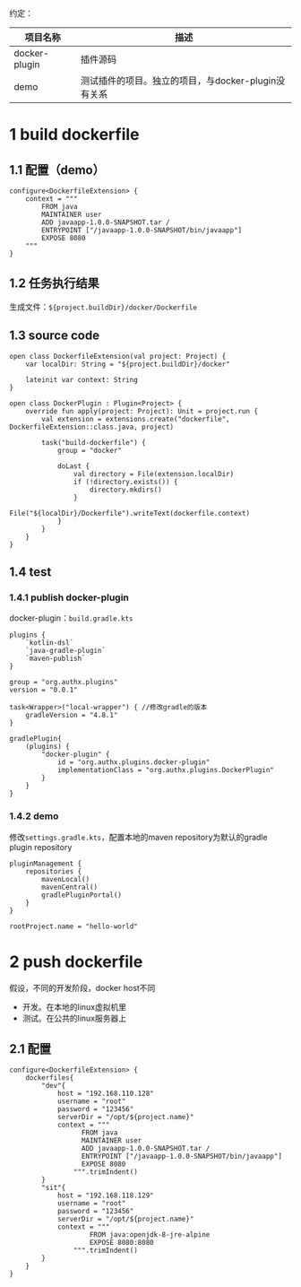 约定：

| 项目名称      | 描述                                                |
| ------------- | --------------------------------------------------- |
| docker-plugin | 插件源码                                            |
| demo          | 测试插件的项目。独立的项目，与docker-plugin没有关系 |



# 1 build dockerfile

## 1.1 配置（demo）

```
configure<DockerfileExtension> {
    context = """
    	FROM java
		MAINTAINER user
		ADD javaapp-1.0.0-SNAPSHOT.tar /
		ENTRYPOINT ["/javaapp-1.0.0-SNAPSHOT/bin/javaapp"]
		EXPOSE 8080
    """
}
```

## 1.2 任务执行结果

生成文件：`${project.buildDir}/docker/Dockerfile`

## 1.3 source code

```
open class DockerfileExtension(val project: Project) {
    var localDir: String = "${project.buildDir}/docker"

    lateinit var context: String
}
```

```
open class DockerPlugin : Plugin<Project> {
    override fun apply(project: Project): Unit = project.run {
        val extension = extensions.create("dockerfile", DockerfileExtension::class.java, project)

        task("build-dockerfile") {
            group = "docker"

            doLast {
                val directory = File(extension.localDir)
                if (!directory.exists()) {
                    directory.mkdirs()
                }
			   File("${localDir}/Dockerfile").writeText(dockerfile.context)
            }
        }
    }
}
```

## 1.4 test

### 1.4.1 publish docker-plugin

docker-plugin：`build.gradle.kts`

```
plugins {
    `kotlin-dsl`
    `java-gradle-plugin`
    `maven-publish`
}

group = "org.authx.plugins"
version = "0.0.1"

task<Wrapper>("local-wrapper") { //修改gradle的版本
    gradleVersion = "4.8.1"
}

gradlePlugin{
    (plugins) {
        "docker-plugin" {
            id = "org.authx.plugins.docker-plugin"
            implementationClass = "org.authx.plugins.DockerPlugin"
        }
    }
}
```



### 1.4.2 demo

修改`settings.gradle.kts`，配置本地的maven repository为默认的gradle plugin repository

```
pluginManagement {
    repositories {
        mavenLocal()
        mavenCentral()
        gradlePluginPortal()
    }
}

rootProject.name = "hello-world"
```





# 2 push dockerfile

假设，不同的开发阶段，docker host不同

- 开发。在本地的linux虚拟机里
- 测试。在公共的linux服务器上

## 2.1 配置

```
configure<DockerfileExtension> {
    dockerfiles{
        "dev"{
            host = "192.168.110.128"
            username = "root"
            password = "123456"
            serverDir = "/opt/${project.name}"
            context = """
                  FROM java
                  MAINTAINER user
                  ADD javaapp-1.0.0-SNAPSHOT.tar /
                  ENTRYPOINT ["/javaapp-1.0.0-SNAPSHOT/bin/javaapp"]
                  EXPOSE 8080
                """.trimIndent()
        }
        "sit"{
            host = "192.168.118.129"
            username = "root"
            password = "123456"
            serverDir = "/opt/${project.name}"
            context = """
                    FROM java:openjdk-8-jre-alpine
                    EXPOSE 8080:8080
                """.trimIndent()
        }
    }
}
```

